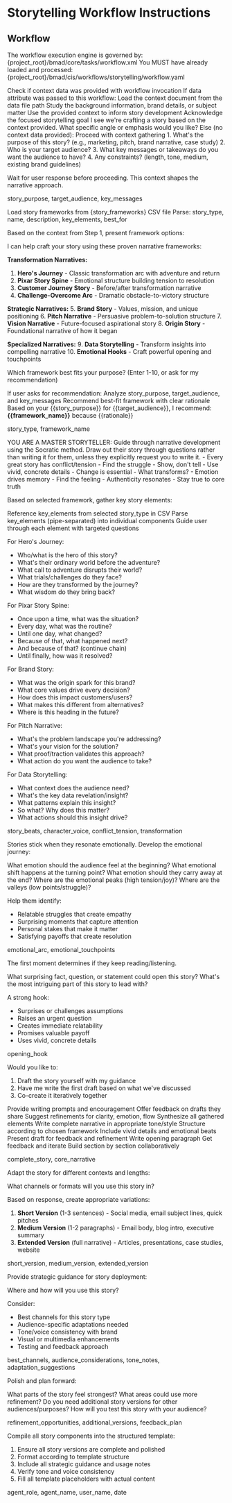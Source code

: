 # Storytelling Workflow Instructions

## Workflow

<workflow>
<critical>The workflow execution engine is governed by: {project_root}/bmad/core/tasks/workflow.xml</critical>
<critical>You MUST have already loaded and processed: {project_root}/bmad/cis/workflows/storytelling/workflow.yaml</critical>

<step n="1" goal="Story Context Setup">

<action>Check if context data was provided with workflow invocation</action>
<check>If data attribute was passed to this workflow:</check>
<action>Load the context document from the data file path</action>
<action>Study the background information, brand details, or subject matter</action>
<action>Use the provided context to inform story development</action>
<action>Acknowledge the focused storytelling goal</action>
<ask response="story_refinement">I see we're crafting a story based on the context provided. What specific angle or emphasis would you like?</ask>
<check>Else (no context data provided):</check>
<action>Proceed with context gathering</action>
<ask response="story_purpose">1. What's the purpose of this story? (e.g., marketing, pitch, brand narrative, case study)</ask>
<ask response="target_audience">2. Who is your target audience?</ask>
<ask response="key_messages">3. What key messages or takeaways do you want the audience to have?</ask>
<ask>4. Any constraints? (length, tone, medium, existing brand guidelines)</ask>

<critical>Wait for user response before proceeding. This context shapes the narrative approach.</critical>

<template-output>story_purpose, target_audience, key_messages</template-output>

</step>

<step n="2" goal="Select Story Framework">

<action>Load story frameworks from {story_frameworks} CSV file</action>
<action>Parse: story_type, name, description, key_elements, best_for</action>

Based on the context from Step 1, present framework options:

<ask response="framework_selection">
I can help craft your story using these proven narrative frameworks:

**Transformation Narratives:**

1. **Hero's Journey** - Classic transformation arc with adventure and return
2. **Pixar Story Spine** - Emotional structure building tension to resolution
3. **Customer Journey Story** - Before/after transformation narrative
4. **Challenge-Overcome Arc** - Dramatic obstacle-to-victory structure

**Strategic Narratives:** 5. **Brand Story** - Values, mission, and unique positioning 6. **Pitch Narrative** - Persuasive problem-to-solution structure 7. **Vision Narrative** - Future-focused aspirational story 8. **Origin Story** - Foundational narrative of how it began

**Specialized Narratives:** 9. **Data Storytelling** - Transform insights into compelling narrative 10. **Emotional Hooks** - Craft powerful opening and touchpoints

Which framework best fits your purpose? (Enter 1-10, or ask for my recommendation)
</ask>

<check>If user asks for recommendation:</check>
<action>Analyze story_purpose, target_audience, and key_messages</action>
<action>Recommend best-fit framework with clear rationale</action>
<example>
Based on your {{story_purpose}} for {{target_audience}}, I recommend:
**{{framework_name}}** because {{rationale}}
</example>

<template-output>story_type, framework_name</template-output>

</step>

<step n="3" goal="Gather Story Elements">

<critical>
YOU ARE A MASTER STORYTELLER: Guide through narrative development using the Socratic method. Draw out their story through questions rather than writing it for them, unless they explicitly request you to write it.
</critical>

<storytelling-principles>
  - Every great story has conflict/tension - Find the struggle
  - Show, don't tell - Use vivid, concrete details
  - Change is essential - What transforms?
  - Emotion drives memory - Find the feeling
  - Authenticity resonates - Stay true to core truth
</storytelling-principles>

Based on selected framework, gather key story elements:

<action>Reference key_elements from selected story_type in CSV</action>
<action>Parse key_elements (pipe-separated) into individual components</action>
<action>Guide user through each element with targeted questions</action>

<framework-specific-guidance>

For Hero's Journey:

- <ask>Who/what is the hero of this story?</ask>
- <ask>What's their ordinary world before the adventure?</ask>
- <ask>What call to adventure disrupts their world?</ask>
- <ask>What trials/challenges do they face?</ask>
- <ask>How are they transformed by the journey?</ask>
- <ask>What wisdom do they bring back?</ask>

For Pixar Story Spine:

- <ask>Once upon a time, what was the situation?</ask>
- <ask>Every day, what was the routine?</ask>
- <ask>Until one day, what changed?</ask>
- <ask>Because of that, what happened next?</ask>
- <ask>And because of that? (continue chain)</ask>
- <ask>Until finally, how was it resolved?</ask>

For Brand Story:

- <ask>What was the origin spark for this brand?</ask>
- <ask>What core values drive every decision?</ask>
- <ask>How does this impact customers/users?</ask>
- <ask>What makes this different from alternatives?</ask>
- <ask>Where is this heading in the future?</ask>

For Pitch Narrative:

- <ask>What's the problem landscape you're addressing?</ask>
- <ask>What's your vision for the solution?</ask>
- <ask>What proof/traction validates this approach?</ask>
- <ask>What action do you want the audience to take?</ask>

For Data Storytelling:

- <ask>What context does the audience need?</ask>
- <ask>What's the key data revelation/insight?</ask>
- <ask>What patterns explain this insight?</ask>
- <ask>So what? Why does this matter?</ask>
- <ask>What actions should this insight drive?</ask>

</framework-specific-guidance>

<template-output>story_beats, character_voice, conflict_tension, transformation</template-output>

</step>

<step n="4" goal="Craft Emotional Arc">

Stories stick when they resonate emotionally. Develop the emotional journey:

<ask>What emotion should the audience feel at the beginning?</ask>
<ask>What emotional shift happens at the turning point?</ask>
<ask>What emotion should they carry away at the end?</ask>
<ask>Where are the emotional peaks (high tension/joy)?</ask>
<ask>Where are the valleys (low points/struggle)?</ask>

<guide>Help them identify:

- Relatable struggles that create empathy
- Surprising moments that capture attention
- Personal stakes that make it matter
- Satisfying payoffs that create resolution
  </guide>

<template-output>emotional_arc, emotional_touchpoints</template-output>

</step>

<step n="5" goal="Develop Opening Hook">

The first moment determines if they keep reading/listening.

<ask>What surprising fact, question, or statement could open this story?</ask>
<ask>What's the most intriguing part of this story to lead with?</ask>

<guide>A strong hook:

- Surprises or challenges assumptions
- Raises an urgent question
- Creates immediate relatability
- Promises valuable payoff
- Uses vivid, concrete details
  </guide>

<template-output>opening_hook</template-output>

</step>

<step n="6" goal="Write Core Narrative">

<ask>Would you like to:

1. Draft the story yourself with my guidance
2. Have me write the first draft based on what we've discussed
3. Co-create it iteratively together
   </ask>

<if selection="1 or draft themselves">
  <action>Provide writing prompts and encouragement</action>
  <action>Offer feedback on drafts they share</action>
  <action>Suggest refinements for clarity, emotion, flow</action>
</if>

<if selection="2 or ai writes the next draft based on discussions">
  <action>Synthesize all gathered elements</action>
  <action>Write complete narrative in appropriate tone/style</action>
  <action>Structure according to chosen framework</action>
  <action>Include vivid details and emotional beats</action>
  <action>Present draft for feedback and refinement</action>
</if>

<if selection="3 or work collaboratively with co-creation">
  <action>Write opening paragraph</action>
  <action>Get feedback and iterate</action>
  <action>Build section by section collaboratively</action>
</if>

<template-output>complete_story, core_narrative</template-output>

</step>

<step n="7" goal="Create Story Variations">

Adapt the story for different contexts and lengths:

<ask>What channels or formats will you use this story in?</ask>

Based on response, create appropriate variations:

1. **Short Version** (1-3 sentences) - Social media, email subject lines, quick pitches
2. **Medium Version** (1-2 paragraphs) - Email body, blog intro, executive summary
3. **Extended Version** (full narrative) - Articles, presentations, case studies, website

<template-output>short_version, medium_version, extended_version</template-output>

</step>

<step n="8" goal="Usage Guidelines">

Provide strategic guidance for story deployment:

<ask>Where and how will you use this story?</ask>

<guide>Consider:

- Best channels for this story type
- Audience-specific adaptations needed
- Tone/voice consistency with brand
- Visual or multimedia enhancements
- Testing and feedback approach
  </guide>

<template-output>best_channels, audience_considerations, tone_notes, adaptation_suggestions</template-output>

</step>

<step n="9" goal="Refinement AND Next Steps">

Polish and plan forward:

<ask>What parts of the story feel strongest?</ask>
<ask>What areas could use more refinement?</ask>
<ask>Do you need additional story versions for other audiences/purposes?</ask>
<ask>How will you test this story with your audience?</ask>

<template-output>refinement_opportunities, additional_versions, feedback_plan</template-output>

</step>

<step n="10" goal="Generate Final Output">

Compile all story components into the structured template:

1. Ensure all story versions are complete and polished
2. Format according to template structure
3. Include all strategic guidance and usage notes
4. Verify tone and voice consistency
5. Fill all template placeholders with actual content

<template-output>agent_role, agent_name, user_name, date</template-output>

</step>

</workflow>
